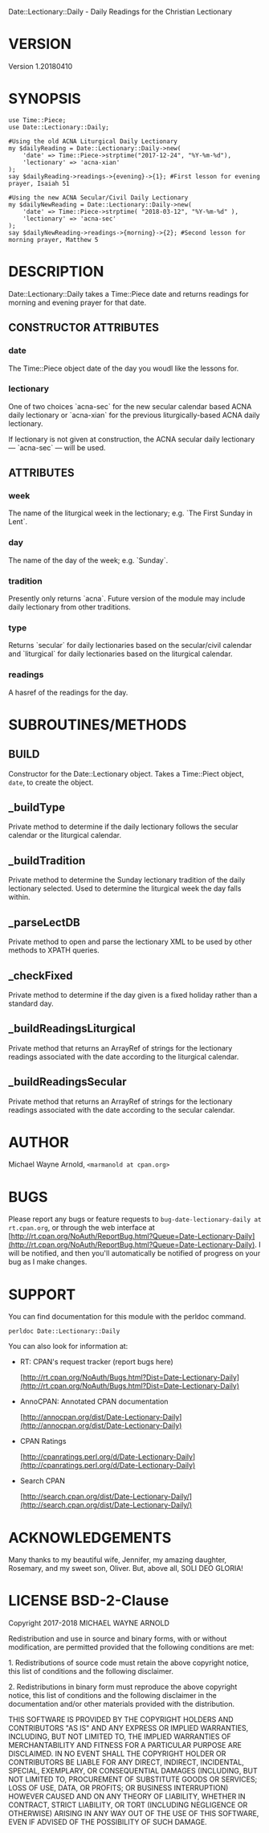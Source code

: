 Date::Lectionary::Daily - Daily Readings for the Christian Lectionary

# VERSION

Version 1.20180410

# SYNOPSIS

    use Time::Piece;
    use Date::Lectionary::Daily;

    #Using the old ACNA Liturgical Daily Lectionary
    my $dailyReading = Date::Lectionary::Daily->new(
        'date' => Time::Piece->strptime("2017-12-24", "%Y-%m-%d"), 
        'lectionary' => 'acna-xian'
    );
    say $dailyReading->readings->{evening}->{1}; #First lesson for evening prayer, Isaiah 51

    #Using the new ACNA Secular/Civil Daily Lectionary
    my $dailyNewReading = Date::Lectionary::Daily->new( 
        'date' => Time::Piece->strptime( "2018-03-12", "%Y-%m-%d" ), 
        'lectionary' => 'acna-sec' 
    );
    say $dailyNewReading->readings->{morning}->{2}; #Second lesson for morning prayer, Matthew 5

# DESCRIPTION

Date::Lectionary::Daily takes a Time::Piece date and returns readings for morning and evening prayer for that date.

## CONSTRUCTOR ATTRIBUTES

### date

The Time::Piece object date of the day you woudl like the lessons for.

### lectionary

One of two choices \`acna-sec\` for the new secular calendar based ACNA daily lectionary or \`acna-xian\` for the previous liturgically-based ACNA daily lectionary.

If lectionary is not given at construction, the ACNA secular daily lectionary — \`acna-sec\` — will be used.

## ATTRIBUTES

### week

The name of the liturgical week in the lectionary; e.g. \`The First Sunday in Lent\`.

### day

The name of the day of the week; e.g. \`Sunday\`.

### tradition

Presently only returns \`acna\`.  Future version of the module may include daily lectionary from other traditions.

### type

Returns \`secular\` for daily lectionaries based on the secular/civil calendar and \`liturgical\` for daily lectionaries based on the liturgical calendar.

### readings

A hasref of the readings for the day.

# SUBROUTINES/METHODS

## BUILD

Constructor for the Date::Lectionary object.  Takes a Time::Piect object, `date`, to create the object.

## \_buildType

Private method to determine if the daily lectionary follows the secular calendar or the liturgical calendar.

## \_buildTradition

Private method to determine the Sunday lectionary tradition of the daily lectionary selected. Used to determine the liturgical week the day falls within.

## \_parseLectDB

Private method to open and parse the lectionary XML to be used by other methods to XPATH queries.

## \_checkFixed

Private method to determine if the day given is a fixed holiday rather than a standard day.

## \_buildReadingsLiturgical

Private method that returns an ArrayRef of strings for the lectionary readings associated with the date according to the liturgical calendar.

## \_buildReadingsSecular

Private method that returns an ArrayRef of strings for the lectionary readings associated with the date according to the secular calendar.

# AUTHOR

Michael Wayne Arnold, `<marmanold at cpan.org>`

# BUGS

Please report any bugs or feature requests to `bug-date-lectionary-daily at rt.cpan.org`, or through
the web interface at [http://rt.cpan.org/NoAuth/ReportBug.html?Queue=Date-Lectionary-Daily](http://rt.cpan.org/NoAuth/ReportBug.html?Queue=Date-Lectionary-Daily).  I will be notified, and then you'll
automatically be notified of progress on your bug as I make changes.

# SUPPORT

You can find documentation for this module with the perldoc command.

    perldoc Date::Lectionary::Daily

You can also look for information at:

- RT: CPAN's request tracker (report bugs here)

    [http://rt.cpan.org/NoAuth/Bugs.html?Dist=Date-Lectionary-Daily](http://rt.cpan.org/NoAuth/Bugs.html?Dist=Date-Lectionary-Daily)

- AnnoCPAN: Annotated CPAN documentation

    [http://annocpan.org/dist/Date-Lectionary-Daily](http://annocpan.org/dist/Date-Lectionary-Daily)

- CPAN Ratings

    [http://cpanratings.perl.org/d/Date-Lectionary-Daily](http://cpanratings.perl.org/d/Date-Lectionary-Daily)

- Search CPAN

    [http://search.cpan.org/dist/Date-Lectionary-Daily/](http://search.cpan.org/dist/Date-Lectionary-Daily/)

# ACKNOWLEDGEMENTS

Many thanks to my beautiful wife, Jennifer, my amazing daughter, Rosemary, and my sweet  son, Oliver.  But, above all, SOLI DEO GLORIA!

# LICENSE BSD-2-Clause 

Copyright 2017-2018 MICHAEL WAYNE ARNOLD

Redistribution and use in source and binary forms, with or without modification, are permitted provided that the following conditions are met:

1\. Redistributions of source code must retain the above copyright notice, this list of conditions and the following disclaimer.

2\. Redistributions in binary form must reproduce the above copyright notice, this list of conditions and the following disclaimer in the documentation and/or other materials provided with the distribution.

THIS SOFTWARE IS PROVIDED BY THE COPYRIGHT HOLDERS AND CONTRIBUTORS "AS IS" AND ANY EXPRESS OR IMPLIED WARRANTIES, INCLUDING, BUT NOT LIMITED TO, THE IMPLIED WARRANTIES OF MERCHANTABILITY AND FITNESS FOR A PARTICULAR PURPOSE ARE DISCLAIMED. IN NO EVENT SHALL THE COPYRIGHT HOLDER OR CONTRIBUTORS BE LIABLE FOR ANY DIRECT, INDIRECT, INCIDENTAL, SPECIAL, EXEMPLARY, OR CONSEQUENTIAL DAMAGES (INCLUDING, BUT NOT LIMITED TO, PROCUREMENT OF SUBSTITUTE GOODS OR SERVICES; LOSS OF USE, DATA, OR PROFITS; OR BUSINESS INTERRUPTION) HOWEVER CAUSED AND ON ANY THEORY OF LIABILITY, WHETHER IN CONTRACT, STRICT LIABILITY, OR TORT (INCLUDING NEGLIGENCE OR OTHERWISE) ARISING IN ANY WAY OUT OF THE USE OF THIS SOFTWARE, EVEN IF ADVISED OF THE POSSIBILITY OF SUCH DAMAGE.

